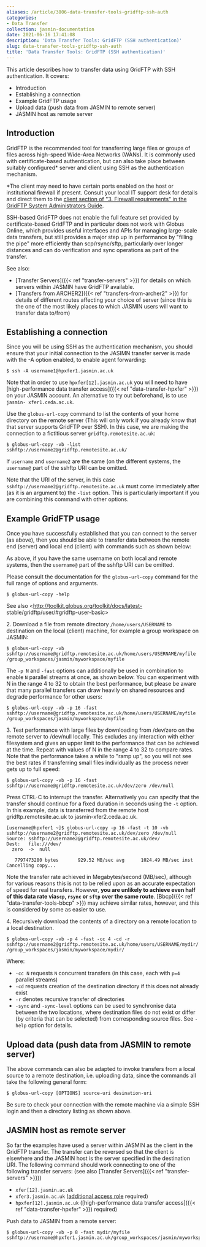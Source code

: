 ```yaml
---
aliases: /article/3806-data-transfer-tools-gridftp-ssh-auth
categories:
- Data Transfer
collection: jasmin-documentation
date: 2021-06-16 17:41:08
description: 'Data Transfer Tools: GridFTP (SSH authentication)'
slug: data-transfer-tools-gridftp-ssh-auth
title: 'Data Transfer Tools: GridFTP (SSH authentication)'
---
```


This article describes how to transfer data using GridFTP with SSH
authentication. It covers:

  * Introduction
  * Establishing a connection
  * Example GridFTP usage
  * Upload data (push data from JASMIN to remote server)
  * JASMIN host as remote server

## Introduction

GridFTP is the recommended tool for transferring large files or groups of
files across high-speed Wide-Area Networks (WANs). It is commonly used with
certificate-based authentication, but can also take place between suitably
configured* server and client using SSH as the authentication mechanism.

*The client may need to have certain ports enabled on the host or institutional firewall if present. Consult your local IT support desk for details and direct them to the [client section of "3. Firewall requirements" in the GridFTP System Administrators Guide](http://toolkit.globus.org/toolkit/docs/latest-stable/gridftp/admin/#gridftp-config-security-firewalls).

SSH-based GridFTP does not enable the full feature set provided by
certificate-based GridFTP and in particular does not work with Globus Online,
which provides useful interfaces and APIs for managing large-scale data
transfers, but still provides a major step up in performance by "filling the
pipe" more efficiently than scp/rsync/sftp, particularly over longer distances
and can do verification and sync operations as part of the transfer.

See also:

  * [Transfer Servers]({{< ref "transfer-servers" >}}) for details on which servers within JASMIN have GridFTP available.
  * [Transfers from ARCHER2]({{< ref "transfers-from-archer2" >}}) for details of different routes affecting your choice of server (since this is the one of the most likely places to which JASMIN users will want to transfer data to/from)

## Establishing a connection

Since you will be using SSH as the authentication mechanism, you should ensure
that your initial connection to the JASIMN transfer server is made with the -A
option enabled, to enable agent forwarding:

    
    
    $ ssh -A username1@hpxfer1.jasmin.ac.uk
    

Note that in order to use `hpxfer[12].jasmin.ac.uk` you will need to have
[high-performance data transfer access]({{< ref "data-transfer-hpxfer" >}}) on
your JASMIN account. An alternative to try out beforehand, is to use `jasmin-
xfer1.ceda.ac.uk`.

Use the `globus-url-copy` command to list the contents of your home directory
on the remote server (This will only work if you already know that that server
supports GridFTP over SSH). In this case, we are making the connection to a
fictitious server `gridftp.remotesite.ac.uk`:

    
    
    $ globus-url-copy -vb -list sshftp://username2@gridftp.remotesite.ac.uk/
    

If `username` and `username2` are the same (on the different systems, the
`username@` part of the sshftp URI can be omitted.

Note that the URI of the server, in this case
`sshftp://username2@gridftp.remotesite.ac.uk` must come immediately after (as
it is an argument to) the `-list` option. This is particularly important if
you are combining this command with other options.

## Example GridFTP usage

Once you have successfully established that you can connect to the server (as
above), then you should be able to transfer data between the remote end
(server) and local end (client) with commands such as shown below:

As above, if you have the same username on both local and remote systems, then
the `username@` part of the sshftp URI can be omitted.

Please consult the documentation for the `globus-url-copy` command for the
full range of options and arguments.

    
    
    $ globus-url-copy -help
    

See also <http://toolkit.globus.org/toolkit/docs/latest-
stable/gridftp/user/#gridftp-user-basic>

2\. Download a file from remote directory `/home/users/USERNAME` to
destination on the local (client) machine, for example a group workspace on
JASMIN:

    
    
    $ globus-url-copy -vb sshftp://username@gridftp.remotesite.ac.uk/home/users/USERNAME/myfile /group_workspaces/jasmin/myworkspace/myfile
    

The `-p N` and `-fast` options can additionally be used in combination to
enable `N` parallel streams at once, as shown below. You can experiment with N
in the range 4 to 32 to obtain the best performance, but please be aware that
many parallel transfers can draw heavily on shared resources and degrade
performance for other users:

    
    
    $ globus-url-copy -vb -p 16 -fast sshftp://username@gridftp.remotesite.ac.uk/home/users/USERNAME/myfile /group_workspaces/jasmin/myworkspace/myfile
    

3\. Test performance with large files by downloading from /dev/zero on the
remote server to /dev/null locally. This excludes any interaction with either
filesystem and gives an upper limit to the performance that can be achieved at
the time. Repeat with values of N in the range 4 to 32 to compare rates. Note
that the performance takes a while to "ramp up", so you will not see the best
rates if transferring small files individually as the process never gets up to
full speed:

    
    
    $ globus-url-copy -vb -p 16 -fast sshftp://username@gridftp.remotesite.ac.uk/dev/zero /dev/null
    

Press CTRL-C to interrupt the transfer. Alternatively you can specify that the
transfer should continue for a fixed duration in seconds using the `-t`
option. In this example, data is transferred from the remote host
gridftp.remotesite.ac.uk to jasmin-xfer2.ceda.ac.uk.

    
    
    [username@hpxfer1 ~]$ globus-url-copy -p 16 -fast -t 10 -vb sshftp://username2@gridftp.remotesite.ac.uk/dev/zero /dev/null
    Source: sshftp://username2@gridftp.remotesite.ac.uk/dev/
    Dest:   file:///dev/
      zero  ->  null
    
       7797473280 bytes       929.52 MB/sec avg      1024.49 MB/sec inst
    Cancelling copy...
    

Note the transfer rate achieved in Megabytes/second (MB/sec), although for
various reasons this is not to be relied upon as an accurate expectation of
speed for real transfers. However, **you are unlikely to achieve even half of
this data rate via`scp`, `rsync` or `sftp` over the same route**. [Bbcp]({{<
ref "data-transfer-tools-bbcp" >}}) may achieve similar rates, however, and
this is considered by some as easier to use.

4\. Recursively download the contents of a directory on a remote location to a
local destination.

    
    
    $ globus-url-copy -vb -p 4 -fast -cc 4 -cd -r sshftp://username2@gridftp.remotesite.ac.uk/home/users/USERNAME/mydir/ /group_workspaces/jasmin/myworkspace/mydir/
    

Where:

  * `-cc N` requests `N` concurrent transfers (in this case, each with `p=4` parallel streams)
  * `-cd` requests creation of the destination directory if this does not already exist
  * `-r` denotes recursive transfer of directories
  * `-sync` and `-sync-level` options can be used to synchronise data between the two locations, where destination files do not exist or differ (by criteria that can be selected) from corresponding source files. See `-help` option for details.

## Upload data (push data from JASMIN to remote server)

The above commands can also be adapted to invoke transfers from a local source
to a remote destination, i.e. uploading data, since the commands all take the
following general form:

    
    
    $ globus-url-copy [OPTIONS] source-uri desination-uri
    

Be sure to check your connection with the remote machine via a simple SSH
login and then a directory listing as shown above.

## JASMIN host as remote server

So far the examples have used a server within JASMIN as the client in the
GridFTP transfer. The transfer can be reversed so that the client is elsewhere
and the JASMIN host is the server specified in the destination URI. The
following command should work connecting to one of the following transfer
servers: (see also [Transfer Servers]({{< ref "transfer-servers" >}}))

  * `xfer[12].jasmin.ac.uk`
  * `xfer3.jasmin.ac.uk` ([additional access role](https://accounts.jasmin.ac.uk/services/additional_services/xfer-sp) required)
  * `hpxfer[12].jasmin.ac.uk` ([high-performance data transfer access]({{< ref "data-transfer-hpxfer" >}}) required)

Push data to JASMIN from a remote server:

    
    
    $ globus-url-copy -vb -p 8 -fast mydir/myfile sshftp://username@hpxfer1.jasmin.ac.uk/group_workspaces/jasmin/myworkspace/mydir/
    


